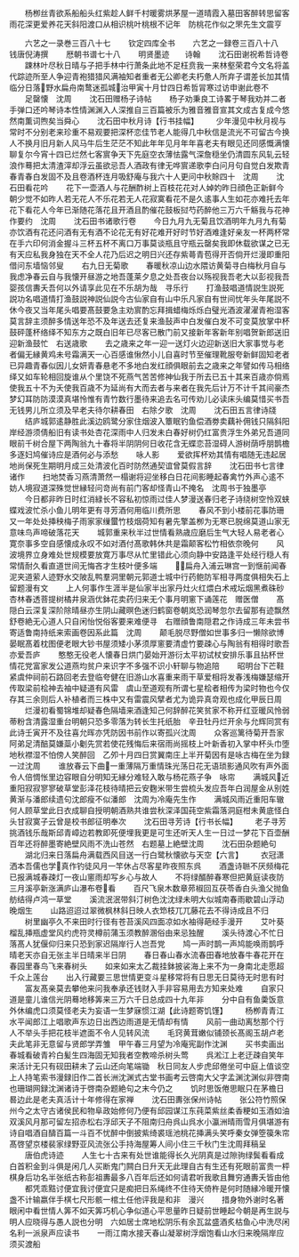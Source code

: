 <!-- { "loadSidebar": true } -->
　　杨栁丝青欲系船船头红紫趁人鲜千村暖雾烘茅屋一道晴霞入墓田客醉转思留客雨花深更爱养花天斜阳渡口从相识桃叶桃根不记年　防桃花作似之罘先生文震亨

　　六艺之一录巻三百八十七
　　钦定四库全书
　　六艺之一録卷三百八十八　　钱唐倪涛撰
　　厯朝书谱七十八
　　明贤墨迹　　诗翰
　　沈石田谢祝希哲诗卷
　　踈林叶尽秋日晴与子把手林中行萧条此地不足枉贲我一来林壑荣君今文名将盖代踪迹所至人争迎青袍猎猎风满袖知者重者无公卿老夫朽惫人所弃子谓差长加其情临分日落野水扁舟南鹜迷孤城治甲寅十月廿四日希哲冐寒过访申谢此卷不
　　足罄懐　沈周
　　沈石田赠杨子诗帖
　　杨子劝秉良工诗畧于琴我劝并二者手弹口还吟琴诗本性情渊渊入人深推自三百篇被乐为雅音雅音宣其文成古复成今悠然南薫词煦矣当舜心
　　沈石田中秋月诗【行书挂幅】
　　少年漫见中秋月视与常时不分别老来珍重不易观要把深杯恋佳节老人能得几中秋信是流光不可留古今换人不换月旧月新人风马牛后生茫茫不知此年年见月年年喜老夫有眼见还同感慨满懐聊复尔今宵十四已烂然七客賔争天下先庭空衣薄怯露气深詹穏坐仍清圆东风轧云轻浪作蓦把太清渣滓却浮云虽欲忌吾人酒政有律无哗賔递歌李白问月句自觉白发欺青春青春白发固不及且卷酒杯连月吸舒庵与我六十人更问中秋賖四十　沈周
　　沈石田看花吟
　　花下一壶酒人与花酬酢树上百枝花花对人婥妁昨日顔色正新鲜今朝少觉不如昨人若无花人不乐花若无人花寂寞看花不是久逺事人生如花亦难托去年花下看花人今年已渐随花落花且开酒且酌催花鼓板挝芍药醉他三万六千觞我与花神作要约　沈周
　　沈石田书诸歌行卷
　　今日九月九无菊且饮酒明年九月九有菊亦饮酒有花还问酒有无有酒不论花无有好花难开好时节好酒难逢好亲友一杯两杯常在手六印何消金握斗三杯五杯不离口万事莫谈瓶且守瓶云罄矣我即休载欲谋之已无有天应私我身独在天不全人花乃后迟之明日兴还存紫蕚青苞得开否倘开烂漫即重阳借问东墙恼邻叟
　　右九日无菊歌
　　春暖秋凉山边水隈访黄菊寻白梅秋月自与我虑净春云自与我懐开昼游之地吾蓬莱夕息之处吾夜台以殇视我吾老大以彭视我吾婴孩信夀夭吾何以外请享此见在不乐胡为哉　寻乐行
　　打渔鼓唱道情説生説死説功名唱道情打渔鼓説神説仙説今古仙家自有山中乐凡家自有世间忧年头年尾説不休今夜又当年尾头唱要髙鼓要急主劝賔酌忘拜揖蜡梅烁烁白璧光酒波濯濯青袍湿客莫言辞主须醉多情送年恐不及年送去还复来渔鼔声中白发催白发不可变莫放掌中杯鼓砰蓬杯络绎不知东方之既白旧年已尽客已散门前又接新年客新年别唱贺新郎送旧迎新渔鼓忙　右送歳歌
　　去之歳来之年一迎一送灯火边迎新送旧大家事觉与老者偏无縁黄鸡未号霜满天一心百感谁愀然小儿自喜时节至催理靴服夸新鲜固知老者已异趣青春似因儿女妍青春悬老不多地白发红顔俱眼前去之歳来之年譬如传马相络绎又如车轮相回旋谁从个里饶不死燕气苦苦修神仙我于所去已五十其来百歳亦倘焉使我五十不为夭使我百歳不为延尚有大而去者与来者在我先后计万不计千其间豪杰梦幻耳防防漠漠真堪怜惟有青竹数行墨待来追去名可传劝儿必读床头编莫惜买书吾无钱男儿所立须及早老夫待尔耕春田　右除夕歌　沈周
　　沈石田五言律诗牋
　　结庐城郭逺静胜此溪边鸥鹭分家住烟波入簟眠钓鱼偿酒劵卖藕补佣钱只隔斜阳岸经游须倩船旧有读书处杏花深雨中人归发未白春好树仍红富贵浮生外弟兄吾道同眼前千树合屋下两陶翁九十春将半阴阴何日收花含无蝶恋苔湿碍人游树荫呼朋鹊檐多逐妇鸠催诗应是酒何必与添愁
　　咏人影
　　爱欲挥杯劝其情有唱随无违起居地尚保死生期明月成三处清波化百时防然通契谊曾莫假言辞
　　沈石田书七言律诸作
　　扫地焚香习燕清萧然一榻谢将迎坐移白日花间影睡起春禽竹外声心逺不妨人境寂道深殊觉世縁轻问竒尚有前门客却怪青山不掩名　沈周书于独墨亭
　　今日都非昨日时红消緑长不容私初惊雨过佳人梦漫送春归老子诗绕树空怜双蛱蝶戏波忙杀小鱼儿明年更有寻芳酒何用临川费所思
　　春风不到小楼前花事防珊又一年处处挿秧梅子雨家家缫蠒竹枝烟荷知有暑先擎盖栁为无寒已脱绵莫道山家无意味鸟声啼破落花天
　　城郭重来秋半过世情看熟歳应磨后生气大轻人易老者心寛奈事多空自感懐成永叹不如对酒付髙歌韩休共是霜颠客松竹相依奈晚何
　　风波境界立身难处世规模要放寛万事尽从忙里错此心须向静中安路逢平处经行穏人有常情耐久看直道世间无悔吝才生枝叶便多端
　　扁舟入浦云琳宫一到惬前闻春泥夹道萦人迹野水交陂乱鸭羣洞里朝元郭道士城中行药鲍防军相寻两度俱相失石上留题漫有文
　　上人何事作生涯半是仙家半出家丹灶火红煨白术戒坛烟黑煮硃砂杏林春透菩提树橘井泉涵优鉢花卖药归来无个事月明窻下诵莲花　赠医僧
　　髙隠白云深复深阶除晴昼亦生阴山藏暝色迷归鹤窗卷朝岚恐润琴忽尔去留那有迹飘然舒卷絶无心道人只自闲怡悦俗客要来难便寻　右赠顔鲁南隠君之作诗成三年未尝书寄适鲁南持纸来索画卷因系此篇　沈周
　　颠毛脱尽野僧如世事多归一懒除欲博晏眠髙着枕图便老眼大钞书屋须矮小茅须厚窻要清虚竹要疎心与陶翁有相得时歌吾亦爱吾庐
　　憨憨无役老人懐春日烘门晏始开游衍太平初试杖安排乐事且拈杯世情花党富家发公道燕均贫户来识字不多强不识小轩聊与物追陪
　　昭明台下芒鞋紧虞仲祠前石路回老去登临夸健在旧游山水喜重来雨干草爱相将发春浅梅嫌瑟缩开传取梁前桧神去袖中疑道有风雷　虞山至道观有所谓七星桧者相传为梁时物也今仅存其三余则后人补植者而三株中又有雷震风擘者尤为诡异真竒观也成化甲辰日周
　　烂漫初看蜀锦堆却疑春色隔墙来酒逢知己何辞醉花笑贫家不称开红亚暖风怜弱蒂粉含清露湿重台明朝只恐多零落为转长生托纸胎　辛丑牡丹烂开余与允辉同赏有此诗壬寅开不及往喜允晖亦凭防因书前作以寄孤兴沈周
　　众客巡篱待菊开吾家阿弟足清醅莫嫌蘂小劖先赏若使花残悔后来宿雨尚摇枝上叶新香初入掌中杯头巾堕地秋襟湿不怕傍人笑醉回　乙夘十月四日赏翼南庄上半开菊因有是咏古梅在坐为録一过沈周
　　谁放春云下曲一重薄隔万重情珠光荡日花无语琐影通风吹有声外面令人倍惆怅里边容眼自分明知无縁分难轻入敢与杨花燕子争　咏帘
　　满城风近重阳寂寂寥寥破草堂彭泽花枝待晴把云安麴米带生尝梳头发应吾年白润屋金从别姓黄渐与潘郎续遗句沈郎瘦不似潘郎　沈周为冷庵先生作
　　满城风雨近重阳车辙何人顾草堂此日衣成聊自授明朝酒熟共谁尝秋深泽国莼空紫霜落洞庭柑未黄底怪白头甘寂寞子云曾是校书郎征明奉次
　　沈石田寻芳诗【行书长幅】
　　老子寻芳挑酒钱乐哉斯邱青嶂边若教即死便埋我更是可生还听天人生一日过一梦花下百壶酬百年还将醉墨寄絶壁风雨不洗山苍然　右题墓上絶壁沈周
　　沈石田杂题絶句
　　湖北归来日落扁舟满载西风目送一行白鹭秋懐欲与天空【六言】
　　衣冠潇洒本吾儒也学真作钓徒风月一竿休占尽客星昨夜照东呉
　　酒盏诗聮不厌频梅花已报满城春疎灯一夜山窻雨却写乡心与故人
　　不将绿醑醉春寒但把黄庭读夜防三月溪亭新涨满庐山瀑布卷看
　　百尺飞泉木数章茒椒回互茯苓香白头渔父抛鱼舫结得卢鸿一草堂
　　溪流泯泯带斜汀树色沈沈绿未明大似城南春雨歇碧山浮动晚烟生
　　山路迢迢过翠微枫林斜日映人衣笻枝兀兀藤花去不得诗成且不归
　　树里幽亭久不来田时行径有苍苔溪风四面凉如水袖得葩经手漫开
　　艾叶葵榴乱挿瓶虚堂风约虎符灵樽前蒲玉须教醉溷俗由来忌独醒
　　溪头待渡心不忙日落髙人犹偃仰归来只恐到家迟隔岸行人岂吾党
　　鸠一声时鹊一声鸠能唤雨鹊呼晴老天亦自无张主半日晴来半日阴
　　春日春山春水流春田春地放春牛春花开在春园里春鸟飞来春树头
　　如来如来太乙裁挂鉢披裟海上来不为一身南北走愿超千众上莲台
　　出入行藏要三思世情更变斗星移常将有日思无日莫待无时思有时
　　富友髙亲莫去攀他来问我奉承还钱财入手非容易用去方知来处难
　　自家只道是童儿谁信光阴蓦地移筭来三万六千日总成四十九年非
　　分中自有鱼羮饭意外休编虎口须莫怪老夫为妄语一生梦寐惯江湖【此诗题寄饥馑】
　　杨栁青青江水平闻郎江上唱歌声东边日出西边雨道是无情却有情
　　风前一曲动离愁那个行人不举头手把花枝半遮面不令人见转风流
　　毛窍黄茸嫩似铺颈长髙阁玉胡卢老夫此笔非无意留与贤郎学弄雏　甲午春三月望为冷庵宪副作沈渊
　　买书卖画出春城看破青衿白髪生四海固无知我者空教啼杀树头莺
　　呉淞江上老迂疎自笑年来活计无只有砚田耕未了云山还向笔端锄　秋日同友人步虎邱倦坐可中庭上值谈空上人持笔索书漫録旧作二首长洲沈渊式古堂书画考云啓南大父字孟渊沈渊似非啓南也珊瑚网録沈渊诸诗于啓南杂题絶句之末今仍之
　　饥时思饭倦思眠只在茅檐日晷边此是老夫真活计十年修得在家禅
　　沈石田夀张保州诗帖
　　张公符竹照保州今之太守古诸侯民和物阜政始修何乃便有邱园谋江东莼菜紫丝柔香粳如玉酒如油双溪风月那可留左招赤松右浮邱天子不阻南归舟呉山呉水小瀛洲晴雨雪月俱堪游有诗自唱酒自醻百篇一斗百不忧醉中倒披紫绮裘瑶池桃花挿满头笑呼秦女弹箜篌朱帘髙啓望京楼裴家绿野亚风流张公手持海屋筹人间小住三千秋门生沈周拜稿呈
　　唐伯虎诗迹
　　人生七十古来有处世谁能得长久光阴真是过隙驹绿鬓看看成白首积金到斗俱是闲几人买断鬼门闗白日升天无此理自古有生还有死眼前富贵一枰棋身后功名半张纸古称彭祖夀最多八百年后还如何请君听我歌且舞穷通夀夭皆由他
　　都凭乖黠讨便宜我讨便宜只是痴把日系绳终不住待天倚杵是何时随縁冷暖开懐盏不计输嬴伴手棋七尺形骸一棺土任他评我是和非　漫兴
　　措身物外谢时名著眼闲中看世情人筭不如天筭巧机心争似道心平思量昨日疑前世睡起今朝是再生説与明人应晓得与愚人説也分明　六如居士席地松阴乐有余瓦盆盛酒炙枯鱼心中洗尽闲名利一派泉声应读书
　　一雨江南水接天春山凝翠树浮烟饱看山水归来晚隔岸应须买渡船
